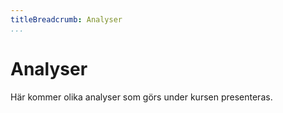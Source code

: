 ```yaml
---
titleBreadcrumb: Analyser
...
```

Analyser
===============================

Här kommer olika analyser som görs under kursen presenteras.
